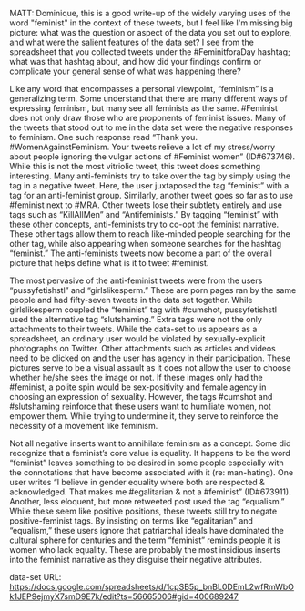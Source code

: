 MATT: Dominique, this is a good write-up of the widely varying uses of the word "feminist" in the context of these tweets, but I feel like I'm missing big picture: what was the question or aspect of the data you set out to explore, and what were the salient features of the data set? I see from the spreadsheet that you collected tweets under the #FeminitforaDay hashtag; what was that hashtag about, and how did your findings confirm or complicate your general sense of what was happening there?

Like any word that encompasses a personal viewpoint, “feminism” is a generalizing term. Some understand that there are many different ways of expressing feminism, but many see all feminists as the same. #Feminist does not only draw those who are proponents of feminist issues. Many of the tweets that stood out to me in the data set were the negative responses to feminism. One such response read “Thank you. #WomenAgainstFeminism. Your tweets relieve a lot of my stress/worry about people ignoring the vulgar actions of #Feminist women” (ID#673746). While this is not the most vitriolic tweet, this tweet does something interesting. Many anti-feminists try to take over the tag by simply using the tag in a negative tweet. Here, the user juxtaposed the tag “feminist” with a tag for an anti-feminist group. Similarly, another tweet goes so far as to use #feminist next to #MRA. Other tweets lose their subtlety entirely and use tags such as “KillAllMen” and “Antifeminists.” By tagging “feminist” with these other concepts, anti-feminists try to co-opt the feminist narrative. These other tags allow them to reach like-minded people searching for the other tag, while also appearing when someone searches for the hashtag “feminist.” The anti-feminists tweets now become a part of the overall picture that helps define what is it to tweet #feminist.

The most pervasive of the anti-feminist tweets were from the users “pussyfetishstl” and “girlslikesperm.” These are porn pages ran by the same people and had fifty-seven tweets in the data set together. While girlslikesperm coupled the “feminist” tag with #cumshot, pussyfetishstl used the alternative tag “slutshaming.” Extra tags were not the only attachments to their tweets. While the data-set to us appears as a spreadsheet, an ordinary user would be violated by sexually-explicit photographs on Twitter. Other attachments such as articles and videos need to be clicked on and the user has agency in their participation. These pictures serve to be a visual assault as it does not allow the user to choose whether he/she sees the image or not. If these images only had the #feminist, a polite spin would be sex-positivity and female agency in choosing an expression of sexuality. However, the tags #cumshot and #slutshaming reinforce that these users want to humiliate women, not empower them. While trying to undermine it, they serve to reinforce the necessity of a movement like feminism.

Not all negative inserts want to annihilate feminism as a concept. Some did recognize that a feminist’s core value is equality. It happens to be the word “feminist” leaves something to be desired in some people especially with the connotations that have become associated with it (re: man-hating). One user writes “I believe in gender equality where both are respected &amp; acknowledged. That makes me #egalitarian &amp; not a #feminist” (ID#673911). Another, less eloquent, but more retweeted post used the tag “equalism.” While these seem like positive positions, these tweets still try to negate positive-feminist tags. By insisting on terms like “egalitarian” and “equalism,” these users ignore that patriarchal ideals have dominated the cultural sphere for centuries and the term “feminist” reminds people it is women who lack equality. These are probably the most insidious inserts into the feminist narrative as they disguise their negative attributes.

data-set URL:
https://docs.google.com/spreadsheets/d/1cpSB5p_bnBL0DEmL2wfRmWbOk1JEP9ejmyX7smD9E7k/edit?ts=56665006#gid=400689247
